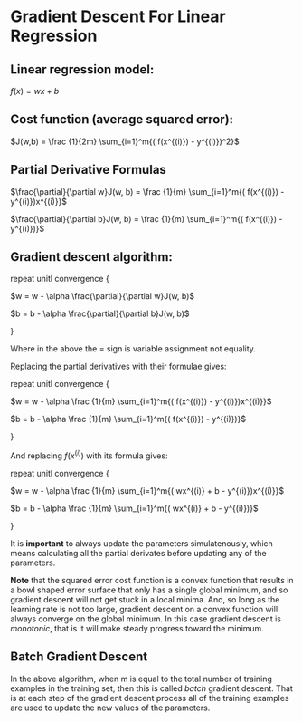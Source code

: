 # Gradient Descent For Linear Regression

## Linear regression model:

$f(x) = wx + b$

## Cost function (average squared error):

$J(w,b) = \frac {1}{2m} \sum_{i=1}^m{( f(x^{(i)}) - y^{(i)})^2}$

## Partial Derivative Formulas

$\frac{\partial}{\partial w}J(w, b) = \frac {1}{m} \sum_{i=1}^m{( f(x^{(i)}) - y^{(i)})x^{(i)}}$

$\frac{\partial}{\partial b}J(w, b) = \frac {1}{m} \sum_{i=1}^m{( f(x^{(i)}) - y^{(i)})}$

## Gradient descent algorithm:

repeat unitl convergence {

$w = w - \alpha \frac{\partial}{\partial w}J(w, b)$

$b = b - \alpha \frac{\partial}{\partial b}J(w, b)$

}

Where in the above the = sign is variable assignment not equality.

Replacing the partial derivatives with their formulae gives:

repeat unitl convergence {

$w = w - \alpha \frac {1}{m} \sum_{i=1}^m{( f(x^{(i)}) - y^{(i)})x^{(i)}}$

$b = b - \alpha \frac {1}{m} \sum_{i=1}^m{( f(x^{(i)}) - y^{(i)})}$

}

And replacing $f(x^{(i)})$ with its formula gives:

repeat unitl convergence {

$w = w - \alpha \frac {1}{m} \sum_{i=1}^m{( wx^{(i)} + b - y^{(i)})x^{(i)}}$

$b = b - \alpha \frac {1}{m} \sum_{i=1}^m{( wx^{(i)} + b - y^{(i)})}$

}

It is **important** to always update the parameters simulatenously, which means calculating all the partial derivates before updating any of the parameters.

**Note** that the squared error cost function is a convex function that results in a bowl shaped error surface that only has a single global minimum, and so gradient descent will not get stuck in a local minima. And, so long as the learning rate is not too large, gradient descent on a convex function will always converge on the global minimum. In this case gradient descent is _monotonic_, that is it will make steady progress toward the minimum.

## Batch Gradient Descent

In the above algorithm, when m is equal to the total number of training examples in the training set, then this is called _batch_ gradient descent. That is at each step of the gradient descent process all of the training examples are used to update the new values of the parameters.
